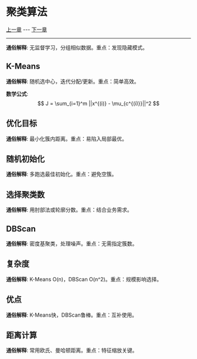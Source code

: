 # 聚类算法

[上一章](8.SVM.md) --- [下一章](10.dimensionReduction.md)

---

**通俗解释**: 无监督学习，分组相似数据。重点：发现隐藏模式。

## K-Means

**通俗解释**: 随机选中心，迭代分配/更新。重点：简单高效。

**数学公式**:
$$
J = \sum_{i=1}^m ||x^{(i)} - \mu_{c^{(i)}}||^2
$$

## 优化目标

**通俗解释**: 最小化簇内距离。重点：易陷入局部最优。

## 随机初始化

**通俗解释**: 多跑选最佳初始化。重点：避免空簇。

## 选择聚类数

**通俗解释**: 用肘部法或轮廓分数。重点：结合业务需求。

## DBScan

**通俗解释**: 密度基聚类，处理噪声。重点：无需指定簇数。

## 复杂度

**通俗解释**: K-Means O(n)，DBScan O(n^2)。重点：规模影响选择。

## 优点

**通俗解释**: K-Means快，DBScan鲁棒。重点：互补使用。

## 距离计算

**通俗解释**: 常用欧氏、曼哈顿距离。重点：特征缩放关键。